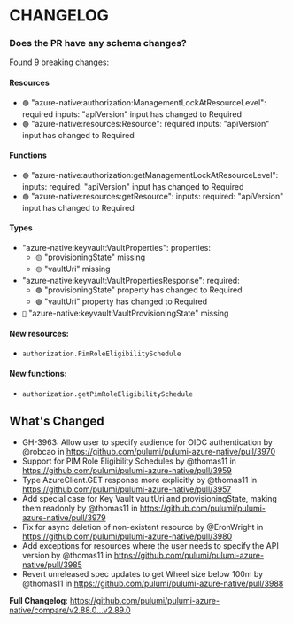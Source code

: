# CHANGELOG

### Does the PR have any schema changes?

Found 9 breaking changes:

#### Resources
- `🟢` "azure-native:authorization:ManagementLockAtResourceLevel": required inputs: "apiVersion" input has changed to Required
- `🟢` "azure-native:resources:Resource": required inputs: "apiVersion" input has changed to Required
#### Functions
- `🟢` "azure-native:authorization:getManagementLockAtResourceLevel": inputs: required: "apiVersion" input has changed to Required
- `🟢` "azure-native:resources:getResource": inputs: required: "apiVersion" input has changed to Required
#### Types
- "azure-native:keyvault:VaultProperties": properties:
    - `🟡` "provisioningState" missing
    - `🟡` "vaultUri" missing
- "azure-native:keyvault:VaultPropertiesResponse": required:
    - `🟢` "provisioningState" property has changed to Required
    - `🟢` "vaultUri" property has changed to Required
- `🔴` "azure-native:keyvault:VaultProvisioningState" missing

#### New resources:

- `authorization.PimRoleEligibilitySchedule`

#### New functions:

- `authorization.getPimRoleEligibilitySchedule`

<!-- Release notes generated using configuration in .github/release.yml at v2.89.0 -->

## What's Changed
* GH-3963: Allow user to specify audience for OIDC authentication by @robcao in https://github.com/pulumi/pulumi-azure-native/pull/3970
* Support for PIM Role Eligibility Schedules by @thomas11 in https://github.com/pulumi/pulumi-azure-native/pull/3959
* Type AzureClient.GET response more explicitly by @thomas11 in https://github.com/pulumi/pulumi-azure-native/pull/3957
* Add special case for Key Vault vaultUri and provisioningState, making them readonly by @thomas11 in https://github.com/pulumi/pulumi-azure-native/pull/3979
* Fix for async deletion of non-existent resource by @EronWright in https://github.com/pulumi/pulumi-azure-native/pull/3980
* Add exceptions for resources where the user needs to specify the API version by @thomas11 in https://github.com/pulumi/pulumi-azure-native/pull/3985
* Revert unreleased spec updates to get Wheel size below 100m by @thomas11 in https://github.com/pulumi/pulumi-azure-native/pull/3988


**Full Changelog**: https://github.com/pulumi/pulumi-azure-native/compare/v2.88.0...v2.89.0